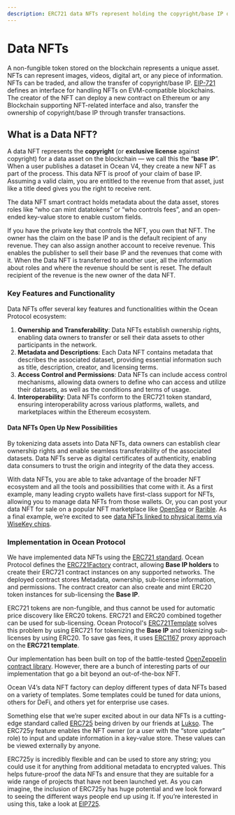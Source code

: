 ```yaml
---
description: ERC721 data NFTs represent holding the copyright/base IP of a data asset.
---
```


# Data NFTs

A non-fungible token stored on the blockchain represents a unique asset. NFTs can represent images, videos, digital art, or any piece of information. NFTs can be traded, and allow the transfer of copyright/base IP. [EIP-721](https://eips.ethereum.org/EIPS/eip-721) defines an interface for handling NFTs on EVM-compatible blockchains. The creator of the NFT can deploy a new contract on Ethereum or any Blockchain supporting NFT-related interface and also, transfer the ownership of copyright/base IP through transfer transactions.

## What is a Data NFT?

A data NFT represents the **copyright** (or **exclusive license** against copyright) for a data asset on the blockchain — we call this the “**base IP**”. When a user publishes a dataset in Ocean V4, they create a new NFT as part of the process. This data NFT is proof of your claim of base IP. Assuming a valid claim, you are entitled to the revenue from that asset, just like a title deed gives you the right to receive rent.

The data NFT smart contract holds metadata about the data asset, stores roles like “who can mint datatokens” or “who controls fees”, and an open-ended key-value store to enable custom fields.

If you have the private key that controls the NFT, you own that NFT. The owner has the claim on the base IP and is the default recipient of any revenue. They can also assign another account to receive revenue. This enables the publisher to sell their base IP and the revenues that come with it. When the Data NFT is transferred to another user, all the information about roles and where the revenue should be sent is reset. The default recipient of the revenue is the new owner of the data NFT.

### Key Features and Functionality

Data NFTs offer several key features and functionalities within the Ocean Protocol ecosystem:

1. **Ownership and Transferability**: Data NFTs establish ownership rights, enabling data owners to transfer or sell their data assets to other participants in the network.
2. **Metadata and Descriptions**: Each Data NFT contains metadata that describes the associated dataset, providing essential information such as title, description, creator, and licensing terms.
3. **Access Control and Permissions**: Data NFTs can include access control mechanisms, allowing data owners to define who can access and utilize their datasets, as well as the conditions and terms of usage.
4. **Interoperability**: Data NFTs conform to the ERC721 token standard, ensuring interoperability across various platforms, wallets, and marketplaces within the Ethereum ecosystem.

#### Data NFTs Open Up New Possibilities

By tokenizing data assets into Data NFTs, data owners can establish clear ownership rights and enable seamless transferability of the associated datasets. Data NFTs serve as digital certificates of authenticity, enabling data consumers to trust the origin and integrity of the data they access.

With data NFTs, you are able to take advantage of the broader NFT ecosystem and all the tools and possibilities that come with it. As a first example, many leading crypto wallets have first-class support for NFTs, allowing you to manage data NFTs from those wallets. Or, you can post your data NFT for sale on a popular NFT marketplace like [OpenSea](https://www.opensea.io/) or [Rarible](https://www.rarible.com/). As a final example, we’re excited to see [data NFTs linked to physical items via WiseKey chips](https://www.globenewswire.com/news-release/2021/05/19/2232106/0/en/WISeKey-partners-with-Ocean-Protocol-to-launch-TrustedNFT-io-a-decentralized-marketplace-for-objects-of-value-designed-to-empower-artists-creators-and-collectors-with-a-unique-solu.html).

### Implementation in Ocean Protocol

We have implemented data NFTs using the [ERC721 standard](https://erc721.org/). Ocean Protocol defines the [ERC721Factory](https://github.com/oceanprotocol/contracts/blob/v4main/contracts/ERC721Factory.sol) contract, allowing **Base IP holders** to create their ERC721 contract instances on any supported networks. The deployed contract stores Metadata, ownership, sub-license information, and permissions. The contract creator can also create and mint ERC20 token instances for sub-licensing the **Base IP**.

ERC721 tokens are non-fungible, and thus cannot be used for automatic price discovery like ERC20 tokens. ERC721 and ERC20 combined together can be used for sub-licensing. Ocean Protocol's [ERC721Template](https://github.com/oceanprotocol/contracts/blob/v4main/contracts/templates/ERC721Template.sol) solves this problem by using ERC721 for tokenizing the **Base IP** and tokenizing sub-licenses by using ERC20. To save gas fees, it uses [ERC1167](https://eips.ethereum.org/EIPS/eip-1167) proxy approach on the **ERC721 template**.

Our implementation has been built on top of the battle-tested [OpenZeppelin contract library](https://docs.openzeppelin.com/contracts/4.x/erc721). However, there are a bunch of interesting parts of our implementation that go a bit beyond an out-of-the-box NFT.

Ocean V4’s data NFT factory can deploy different types of data NFTs based on a variety of templates. Some templates could be tuned for data unions, others for DeFi, and others yet for enterprise use cases.

Something else that we’re super excited about in our data NFTs is a cutting-edge standard called [ERC725](https://github.com/ERC725Alliance/erc725/blob/main/docs/ERC-725.md) being driven by our friends at [Lukso](https://lukso.network/about). The ERC725y feature enables the NFT owner (or a user with the “store updater” role) to input and update information in a key-value store. These values can be viewed externally by anyone.

ERC725y is incredibly flexible and can be used to store any string; you could use it for anything from additional metadata to encrypted values. This helps future-proof the data NFTs and ensure that they are suitable for a wide range of projects that have not been launched yet. As you can imagine, the inclusion of ERC725y has huge potential and we look forward to seeing the different ways people end up using it. If you’re interested in using this, take a look at [EIP725](https://eips.ethereum.org/EIPS/eip-725#erc725y).
